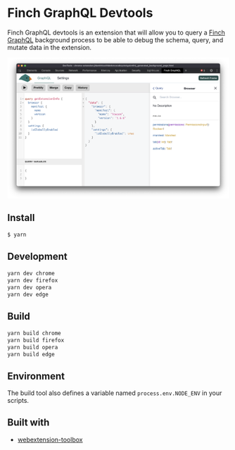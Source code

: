 # Finch GraphQL Devtools

Finch GraphQL devtools is an extension that will allow you to query a [Finch GraphQL](https://github.com/jointoucan/finch-graphql) background process to be able to debug the schema, query, and mutate data in the extension.

![Screen Shot](./app/images/screen-shot.png)

## Install

    $ yarn

## Development

    yarn dev chrome
    yarn dev firefox
    yarn dev opera
    yarn dev edge

## Build

    yarn build chrome
    yarn build firefox
    yarn build opera
    yarn build edge

## Environment

The build tool also defines a variable named `process.env.NODE_ENV` in your scripts.

## Built with

- [webextension-toolbox](https://github.com/HaNdTriX/webextension-toolbox)
